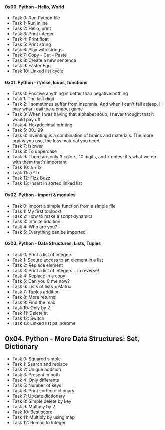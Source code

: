 <h4>0x00. Python - Hello, World</h4>
<ul>
<li>Task 0: Run Python file</li>
<li>Task 1: Run inline</li>
<li>Task 2: Hello, print</li>
<li>Task 3: Print integer</li>
<li>Task 4: Print float</li>
<li>Task 5: Print string</li>
<li>Task 6: Play with strings</li>
<li>Task 7: Copy - Cut - Paste</li>
<li>Task 8: Create a new sentence</li>
<li>Task 9: Easter Egg</li>
<li>Task 10: Linked list cycle</li>
</ul>

<h4>0x01. Python - if/else, loops, functions</h4>
<ul>
<li>Task 0: Positive anything is better than negative nothing</li>
<li>Task 1: The last digit</li>
<li>Task 2: I sometimes suffer from insomnia. And when I can't fall asleep, I play what I call the alphabet game</li>
<li>Task 3: When I was having that alphabet soup, I never thought that it would pay off</li>
<li>Task 4: Hexadecimal printing</li>
<li>Task 5: 00...99</li>
<li>Task 6: Inventing is a combination of brains and materials. The more brains you use, the less material you need</li>
<li>Task 7: islower</li>
<li>Task 8: To uppercase</li>
<li>Task 9: There are only 3 colors, 10 digits, and 7 notes; it's what we do with them that's important</li>
<li>Task 10: a + b</li>
<li>Task 11: a ^ b</li>
<li>Task 12: Fizz Buzz</li>
<li>Task 13: Insert in sorted linked list</li>
</ul>

<h4>0x02. Python - import & modules</h4>
<ul>
<li>Task 0: Import a simple function from a simple file</li>
<li>Task 1: My first toolbox!</li>
<li>Task 2: How to make a script dynamic!</li>
<li>Task 3: Infinite addition</li>
<li>Task 4: Who are you?</li>
<li>Task 5: Everything can be imported</li>
</ul>

<h4>0x03. Python - Data Structures: Lists, Tuples</h4>
<ul>
<li>Task 0: Print a list of integers</li>
<li>Task 1: Secure access to an element in a list</li>
<li>Task 2: Replace element</li>
<li>Task 3: Print a list of integers... in reverse!</li>
<li>Task 4: Replace in a copy</li>
<li>Task 5: Can you C me now?</li>
<li>Task 6: Lists of lists = Matrix</li>
<li>Task 7: Tuples addition</li>
<li>Task 8: More returns!</li>
<li>Task 9: Find the max</li>
<li>Task 10: Only by 2</li>
<li>Task 11: Delete at</li>
<li>Task 12: Switch</li>
<li>Task 13: Linked list palindrome</li>
</ul>

## 0x04. Python - More Data Structures: Set, Dictionary
* Task 0: Squared simple
* Task 1: Search and replace
* Task 2: Unique addition
* Task 3: Present in both
* Task 4: Only differents
* Task 5: Number of keys
* Task 6: Print sorted dictionary
* Task 7: Update dictionary
* Task 8: Simple delete by key
* Task 9: Multiply by 2
* Task 10: Best score
* Task 11: Multiply by using map
* Task 12: Roman to Integer
